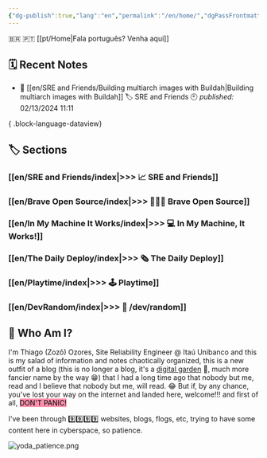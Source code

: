 ```yaml
---
{"dg-publish":true,"lang":"en","permalink":"/en/home/","dgPassFrontmatter":true}
---
```


🇧🇷 🇵🇹 [[pt/Home\|Fala português? Venha aqui]]

## 🗓️ Recent Notes

- 🔗 [[en/SRE and Friends/Building multiarch images with Buildah\|Building multiarch images with Buildah]] 🏷️ SRE and Friends 🕙 *published:* 02/13/2024 11:11

{ .block-language-dataview}

## 🏷️ Sections

### [[en/SRE and Friends/index\|>>> 📈 SRE and Friends]]
### [[en/Brave Open Source/index\|>>> 🧑🏻‍💻 Brave Open Source]]
### [[en/In My Machine It Works/index\|>>> 💻 In My Machine, It Works!]]
### [[en/The Daily Deploy/index\|>>> 🗞️ The Daily Deploy]]
### [[en/Playtime/index\|>>> 🕹️ Playtime]]
### [[en/DevRandom/index\|>>> 🔀 /dev/random]]


## 👨 Who Am I?

I'm Thiago (Zozô) Ozores, Site Reliability Engineer @ Itaú Unibanco and this is my salad of information and notes chaotically organized, this is a new outfit of a blog (this is no longer a blog, it's a [digital garden](https://joelhooks.com/digital-garden) 🏡, much more fancier name by the way 😁) that I had a long time ago that nobody but me, read and I believe that nobody but me, will read. 😂
But if, by any chance, you've lost your way on the internet and landed here, welcome!!! and first of all, <mark style="background: #FF5582A6;">DON'T PANIC!</mark>

I've been through 9️⃣9️⃣9️⃣9️⃣ websites, blogs, flogs, etc, trying to have some content here in cyberspace, so patience.

![yoda_patience.png](/img/user/assets/yoda_patience.png)